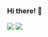 


<h3 align="left">Hi there! 🥸</h3>
<img align="center" src="https://github-readme-stats.vercel.app/api?username=MikkelvtK&theme=tokyonight" />
<img align="center" src="https://github-readme-stats.vercel.app/api/top-langs/?username=MikkelvtK&theme=tokyonight" />




<!---
MikkelvtK/MikkelvtK is a ✨ special ✨ repository because its `README.md` (this file) appears on your GitHub profile.
You can click the Preview link to take a look at your changes.
--->
